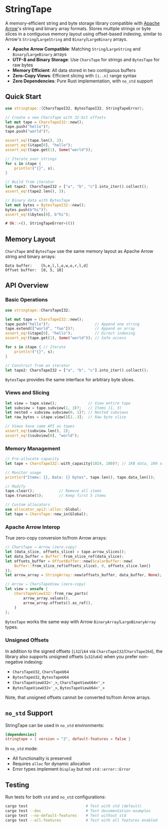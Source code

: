 # StringTape

A memory-efficient string and byte storage library compatible with [Apache Arrow](https://arrow.apache.org/)'s string and binary array formats.
Stores multiple strings or byte slices in a contiguous memory layout using offset-based indexing, similar to Arrow's `String`/`LargeString` and `Binary`/`LargeBinary` arrays.

- __Apache Arrow Compatible__: Matching `String`/`LargeString` and `Binary`/`LargeBinary` arrays
- __UTF-8 and Binary Storage__: Use `CharsTape` for strings and `BytesTape` for raw bytes
- __Memory Efficient__: All data stored in two contiguous buffers
- __Zero-Copy Views__: Efficient slicing with `[i..n]` range syntax
- __Zero Dependencies__: Pure Rust implementation, with `no_std` support

## Quick Start

```rust
use stringtape::{CharsTapeI32, BytesTapeI32, StringTapeError};

// Create a new CharsTape with 32-bit offsets
let mut tape = CharsTapeI32::new();
tape.push("hello")?;
tape.push("world")?;

assert_eq!(tape.len(), 2);
assert_eq!(&tape[0], "hello");
assert_eq!(tape.get(1), Some("world"));

// Iterate over strings
for s in &tape {
    println!("{}", s);
}

// Build from iterator
let tape2: CharsTapeI32 = ["a", "b", "c"].into_iter().collect();
assert_eq!(tape2.len(), 3);

// Binary data with BytesTape
let mut bytes = BytesTapeI32::new();
bytes.push(b"hi")?;
assert_eq!(&bytes[0], b"hi");

# Ok::<(), StringTapeError>(())
```

## Memory Layout

`CharsTape` and `BytesTape` use the same memory layout as Apache Arrow string and binary arrays:

```text
Data buffer:    [h,e,l,l,o,w,o,r,l,d]
Offset buffer:  [0, 5, 10]
```

## API Overview

### Basic Operations

```rust
use stringtape::CharsTapeI32;

let mut tape = CharsTapeI32::new();
tape.push("hello")?;                    // Append one string
tape.extend(["world", "foo"])?;         // Append an array
assert_eq!(&tape[0], "hello");          // Direct indexing
assert_eq!(tape.get(1), Some("world")); // Safe access

for s in &tape { // Iterate
    println!("{}", s);
}

// Construct from an iterator
let tape2: CharsTapeI32 = ["a", "b", "c"].into_iter().collect();
```

`BytesTape` provides the same interface for arbitrary byte slices.

### Views and Slicing

```rust
let view = tape.view();              // View entire tape
let subview = tape.subview(1, 3)?;   // Items [1, 3)
let nested = subview.subview(0, 1)?; // Nested subviews
let raw_bytes = &tape.view()[1..3];  // Raw byte slice

// Views have same API as tapes
assert_eq!(subview.len(), 2);
assert_eq!(&subview[0], "world");
```

### Memory Management

```rust
// Pre-allocate capacity
let tape = CharsTapeI32::with_capacity(1024, 100)?; // 1KB data, 100 strings

// Monitor usage
println!("Items: {}, Data: {} bytes", tape.len(), tape.data_len());

// Modify
tape.clear();           // Remove all items
tape.truncate(5);       // Keep first 5 items

// Custom allocators
use allocator_api2::alloc::Global;
let tape = CharsTape::new_in(Global);
```

### Apache Arrow Interop

True zero-copy conversion to/from Arrow arrays:

```rust
// CharsTape → Arrow (zero-copy)
let (data_slice, offsets_slice) = tape.arrow_slices();
let data_buffer = Buffer::from_slice_ref(data_slice);
let offsets_buffer = OffsetBuffer::new(ScalarBuffer::new(
    Buffer::from_slice_ref(offsets_slice), 0, offsets_slice.len()
));
let arrow_array = StringArray::new(offsets_buffer, data_buffer, None);

// Arrow → CharsTapeView (zero-copy)
let view = unsafe {
    CharsTapeViewI32::from_raw_parts(
        arrow_array.values(),
        arrow_array.offsets().as_ref(),
    )
};
```

`BytesTape` works the same way with Arrow `BinaryArray`/`LargeBinaryArray` types.

### Unsigned Offsets

In addition to the signed offsets (`i32`/`i64` via `CharsTapeI32`/`CharsTapeI64`),
the library also supports unsigned offsets (`u32`/`u64`) when you prefer non-negative indexing:

- `CharsTapeU32`, `CharsTapeU64`
- `BytesTapeU32`, `BytesTapeU64`
- `CharsTapeViewU32<'_>`, `CharsTapeViewU64<'_>`
- `BytesTapeViewU32<'_>`, `BytesTapeViewU64<'_>`

Note, that unsigned offsets cannot be converted to/from Arrow arrays.

## `no_std` Support

StringTape can be used in `no_std` environments:

```toml
[dependencies]
stringtape = { version = "2", default-features = false }
```

In `no_std` mode:

- All functionality is preserved
- Requires `alloc` for dynamic allocation
- Error types implement `Display` but not `std::error::Error`

## Testing

Run tests for both `std` and `no_std` configurations:

```bash
cargo test                          # Test with std (default)
cargo test --doc                    # Test documentation examples
cargo test --no-default-features    # Test without std
cargo test --all-features           # Test with all features enabled
```
